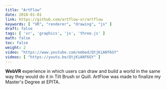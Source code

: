 ```yaml
---
title: "ArtFlow"
date: 2018-01-01
link: https://github.com/artflow-vr/artflow
keywords: [ "VR", "renderer", "drawing", "js" ]
draft: false
tags: [ 'vr', 'graphics', 'js', 'three.js' ]
math: false
toc: false
weight: 2
video: "https://www.youtube.com/embed/QtjKiANf6GY"
videos: [ "https://youtu.be/QtjKiANf6GY" ]
---
```


<b>WebVR</b> experience in which users can draw and build a world
in the same way they would do it in Tilt Brush or Quill.
ArtFlow was made to finalize my Master's Degree at EPITA.

<!--more-->
